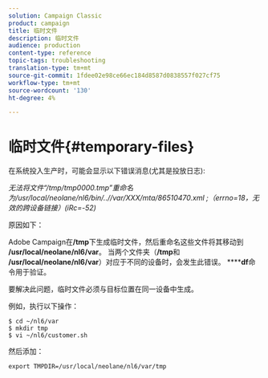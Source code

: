 ```yaml
---
solution: Campaign Classic
product: campaign
title: 临时文件
description: 临时文件
audience: production
content-type: reference
topic-tags: troubleshooting
translation-type: tm+mt
source-git-commit: 1fdee02e98ce66ec184d8587d0838557f027cf75
workflow-type: tm+mt
source-wordcount: '130'
ht-degree: 4%

---
```



# 临时文件{#temporary-files}

在系统投入生产时，可能会显示以下错误消息(尤其是投放日志):

*无法将文件“/tmp/tmp0000.tmp”重命名为/usr/local/neolane/nl6/bin/..//var/XXX/mta/86510470.xml ;（errno=18，无效的跨设备链接）(iRc=-52)*

原因如下：

Adobe Campaign在&#x200B;**/tmp**&#x200B;下生成临时文件，然后重命名这些文件将其移动到&#x200B;**/usr/local/neolane/nl6/var**。 当两个文件夹（**/tmp**&#x200B;和&#x200B;**/usr/local/neolane/nl6/var**）对应于不同的设备时，会发生此错误。 ******df**&#x200B;命令用于验证。

要解决此问题，临时文件必须与目标位置在同一设备中生成。

例如，执行以下操作：

```
$ cd ~/nl6/var
$ mkdir tmp
$ vi ~/nl6/customer.sh
```

然后添加：

```
export TMPDIR=/usr/local/neolane/nl6/var/tmp 
```
